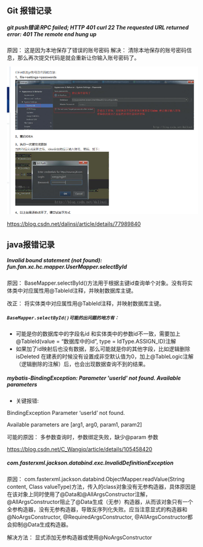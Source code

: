 ## Git 报错记录
##### git push错误:RPC failed; HTTP 401 curl 22 The requested URL returned error: 401 The remote end hung up

原因：
这是因为本地保存了错误的账号密码
解决：
清除本地保存的账号密码信息，那么再次提交代码是就会重新让你输入账号密码了。

![本地路径](./img/IDEA修改git账号密码.png)

https://blog.csdn.net/dalinsi/article/details/77989840

## java报错记录
##### Invalid bound statement (not found): fun.fan.xc.hc.mapper.UserMapper.selectById

原因：
BaseMapper.selectById()方法用于根据主键id查询单个对象。没有将实体类中对应属性用@TableId注释，并映射数据库主键。

改正：
将实体类中对应属性用@TableId注释，并映射数据库主键。

##### `BaseMapper.selectById()可能的出问题的地方有：`
- 可能是你的数据库中的字段名id 和实体类中的参数id不一致，需要加上 @TableId(value = “数据库中的id”, type = IdType.ASSIGN_ID)注解
- 如果加了id映射后也没有数据，那么可能就是你的其他字段，比如逻辑删除isDeleted 在建表的时候没有设置成非空默认值为0，加上@TableLogic注解（逻辑删除的注解）后，也会出现数据查询不到的结果。





##### mybatis-BindingException: Parameter 'userId' not found. Available parameters

- 关键报错:


BindingException
Parameter ‘userId’ not found. 

Available parameters are [arg1, arg0, param1, param2]

可能的原因：
多参数查询时，参数绑定失败，缺少@param 参数

https://blog.csdn.net/C_Wangjq/article/details/105458420

##### com.fasterxml.jackson.databind.exc.InvalidDefinitionException

原因：
com.fasterxml.jackson.databind.ObjectMapper.readValue(String content, Class<T> valueType)方法，传入的class对象没有无参构造器，具体原因是在该对象上同时使用了@Data和@AllArgsConstructor注解，@AllArgsConstructor阻止了@Data生成（无参）构造器，从而该对象只有一个全参构造器，没有无参构造器，导致反序列化失败。应当注意显式的构造器和@NoArgsConstructor, @RequiredArgsConstructor, @AllArgsConstructor都会抑制@Data生成构造器。

解决方法：
显式添加无参构造器或使用@NoArgsConstructor
